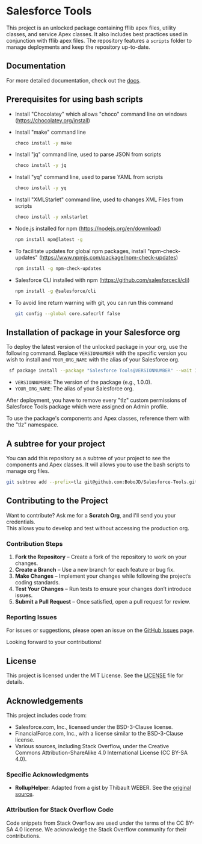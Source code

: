 # Salesforce Tools

This project is an unlocked package containing fflib apex files, utility classes, and service Apex classes. It also includes best practices used in conjunction with fflib apex files. The repository features a `scripts` folder to manage deployments and keep the repository up-to-date.

## Documentation

For more detailed documentation, check out the [docs](./docs).

## Prerequisites for using bash scripts

* Install "Chocolatey" which allows "choco" command line on windows (https://chocolatey.org/install)

* Install "make" command line

  ```sh
  choco install -y make
  ```

* Install "jq" command line, used to parse JSON from scripts

  ```sh
  choco install -y jq
  ```

* Install "yq" command line, used to parse YAML from scripts

  ```sh
  choco install -y yq
  ```

* Install "XMLStarlet" command line, used to changes XML Files from scripts

  ```sh
  choco install -y xmlstarlet
  ```

* Node.js installed for npm (https://nodejs.org/en/download)

  ```sh
  npm install npm@latest -g
  ```

* To facilitate updates for global npm packages, install "npm-check-updates" (https://www.npmjs.com/package/npm-check-updates)

  ```sh
  npm install -g npm-check-updates
  ```

* Salesforce CLI installed with npm (https://github.com/salesforcecli/cli)

  ```sh
  npm install -g @salesforce/cli
  ```

* To avoid line return warning with git, you can run this command

  ```sh
  git config --global core.safecrlf false
  ```

## Installation of package in your Salesforce org

To deploy the latest version of the unlocked package in your org, use the following command. Replace `VERSIONNUMBER` with the specific version you wish to install and `YOUR_ORG_NAME` with the alias of your Salesforce org.

 ```sh
  sf package install --package "Salesforce Tools@VERSIONNUMBER" --wait 10 --publish-wait 10 --target-org YOUR_ORG_NAME
  ```

* `VERSIONNUMBER`: The version of the package (e.g., 1.0.0).
* `YOUR_ORG_NAME`: The alias of your Salesforce org.

After deployment, you have to remove every "tlz" custom permissions of Salesforce Tools package which were assigned on Admin profile.

To use the package's components and Apex classes, reference them with the "tlz" namespace.

## A subtree for your project

You can add this repository as a subtree of your project to see the components and Apex classes. It will allows you to use the bash scripts to manage org files.

  ```sh
  git subtree add --prefix=tlz git@github.com:BoboJD/Salesforce-Tools.git master --squash
  ```

## Contributing to the Project

Want to contribute? Ask me for a **Scratch Org**, and I'll send you your credentials.  
This allows you to develop and test without accessing the production org.  

### Contribution Steps  

1. **Fork the Repository** – Create a fork of the repository to work on your changes.  
2. **Create a Branch** – Use a new branch for each feature or bug fix.  
3. **Make Changes** – Implement your changes while following the project’s coding standards.  
4. **Test Your Changes** – Run tests to ensure your changes don’t introduce issues.  
5. **Submit a Pull Request** – Once satisfied, open a pull request for review.

### Reporting Issues

For issues or suggestions, please open an issue on the [GitHub Issues](https://github.com/BoboJD/Salesforce-Tools/issues) page.

Looking forward to your contributions!

## License

This project is licensed under the MIT License. See the [LICENSE](LICENSE) file for details.

## Acknowledgements

This project includes code from:

* Salesforce.com, Inc., licensed under the BSD-3-Clause license.
* FinancialForce.com, Inc., with a license similar to the BSD-3-Clause license.
* Various sources, including Stack Overflow, under the Creative Commons Attribution-ShareAlike 4.0 International License (CC BY-SA 4.0).

### Specific Acknowledgments

* **RollupHelper**: Adapted from a gist by Thibault WEBER. See the [original source](https://gist.github.com/grotib/838a40928d17d241f974319f04336bc3/edit).

### Attribution for Stack Overflow Code

Code snippets from Stack Overflow are used under the terms of the CC BY-SA 4.0 license. We acknowledge the Stack Overflow community for their contributions.
